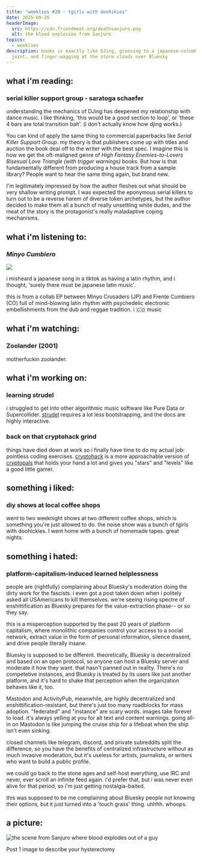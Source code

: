 ```yaml
---
title: "weeklies #20 - tgirls with doohikies"
date: 2025-09-20
headerImage:
  src: https://cdn.friendmeat.org/deathsanjuro.png
  alt: the blood explosion from Sanjuro
topics:
  - weeklies
description: books is exactly like DJing, grooving to a japanese-colombian
  joint, and finger-wagging at the storm clouds over Bluesky
---
```

## __what i'm reading__:
### serial killer support group - saratoga schaefer

understanding the mechanics of DJing has deepened my relationship with dance music. i like thinking, 'this would be a good section to loop', or 'these 4 bars are total transition bait'. (i don't actually know how djing works.)

You can kind of apply the same thing to commercial paperbacks like _Serial Killer Support Group_. my theory is that publishers come up with titles and auction the book deal off to the writer with the best spec. I imagine this is how we get the oft-maligned genre of _High Fantasy Enemies-to-Lovers Bisexual Love Triangle (with trigger warnings)_ books. But how is that fundamentally different from producing a house track from a sample library? People want to hear the same thing again, but brand new. 

I'm legitimately impressed by how the author fleshes out what should be very shallow writing prompt. I was expected the eponymous serial killers to turn out to be a reverse harem of diverse token archetypes, but the author decided to make them all a bunch of really unsettling white dudes, and the meat of the story is the protagonist's really maladaptive coping mechanisms.

## __what i'm listening to__:
### _Minyo Cumbiero_
![](https://youtu.be/j26TeqOJLzw?si=NZ6t0J5fHo-ohcwA)

i misheard a japanese song in a tiktok as having a latin rhythm, and i thought, 'surely there must be japanese latin music'. 

this is from a collab EP between Minyo Crusaders (JP) and Frente Cumbiero (CO) full of mind-blowing latin rhythm with psychedelic electronic embellishments from the dub and reggae tradition. i 🇨🇴 music

## __what i'm watching__:
### Zoolander (2001)
motherfuckin zoolander.

## __what i'm working on__:
### learning strudel
i struggled to get into other algorithmic music software like Pure Data or Supercollider. [strudel](https://strudel.cc) requires a lot less bootstrapping, and the docs are highly interactive.
### back on that cryptohack grind
things have died down at work so i finally have time to do my actual job: pointless coding exercises. [cryptohack](https://cryptohack.org/) is a more approachable version of [cryptopals](https://cryptopals.com/) that holds your hand a lot and gives you "stars" and "levels" like a good little gamer. 

## __something i liked__:
### diy shows at local coffee shops
went to two weeknight shows at two different coffee shops, which is something you're just allowed to do. the noise show was a bunch of tgirls with doohickies. I went home with a bunch of homemade tapes. great nights.

## __something i hated__:
### platform-capitalism-induced learned helplessness

people are (rightfully) complaining about Bluesky's moderation doing the dirty work for the fascists. i even got a post taken down when i politely asked all USAmericans to kill themselves. we're seeing rising spectre of enshittification as Bluesky prepares for the value-extraction phase-- or so they say.

this is a misperception supported by the past 20 years of platform capitalism, where monolithic companies control your access to a social network, extract value in the form of personal information, silence dissent, and drive people literally insane.

Bluesky is supposed to be different. theoretically, Bluesky is decentralized and based on an open protocol, so anyone can host a Bluesky server and moderate it how they want. that hasn't panned out in reality. There's no competetive instances, and Bluesky is treated by its users like just another platform, and it's hard to shake that perception when the organization behaves like it, too. 

Mastodon and ActivityPub, meanwhile, are highly decentralized and enshittification-resistant, but there's just too many roadblocks for mass adoption. "federated" and "instance" are scary words. images take forever to load. it's always yelling at you for alt text and content warnings. going all-in on Mastodon is like jumping the cruise ship for a lifeboat when the ship isn't even sinking.

closed channels like telegram, discord, and private subreddits split the difference, so you have the benefits of centralized infrastructure without as much invasive moderation, but it's useless for artists, journalists, or writers who want to build a public profile.

we could go back to the stone ages and self-host everything, use IRC and never, ever scroll an infinite feed again. i'd prefer that, but i was never even alive for that period, so i'm just getting nostalgia-baited. 

this was supposed to be me complaining about Bluesky people not knowing their options, but it just turned into a 'touch grass' thing. uhhhh. whoops.

## __a picture__:
![the scene from Sanjuro where blood explodes out of a guy](https://cdn.friendmeat.org/deathsanjuro.png)

Post 1 image to describe your hysterectomy
